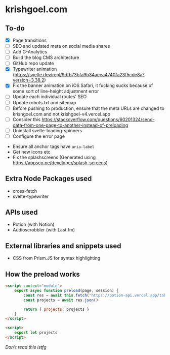 # krishgoel.com

## To-do
- [x] Page transitions
- [ ] SEO and updated meta on social media shares
- [ ] Add G-Analytics
- [ ] Build the blog CMS architecture
- [ ] GitHub repo update
- [x] Typewriter animation (https://svelte.dev/repl/9dfb73bfa9b34aeea4740fa23f5cde8a?version=3.38.2)
- [x] Fix the banner animation on iOS Safari, it fucking sucks because of some sort of line-height adjustment error
- [ ] Update each individual routes' SEO
- [ ] Update robots.txt and sitemap
- [ ] Before pushing to production, ensure that the meta URLs are changed to krishgoel.com and not krishgoel-v4.vercel.app 
- [ ] Consider this https://stackoverflow.com/questions/60201324/send-data-from-one-page-to-another-instead-of-preloading
- [ ] Uninstall svelte-loading-spinners
- [ ] Configure the error page
- Ensure all anchor tags have ```aria-label```
- Get new icons etc
- Fix the splashscreens (Generated using https://appsco.pe/developer/splash-screens)

## Extra Node Packages used
- cross-fetch
- svelte-typewriter

## APIs used
- Potion (with Notion)
- Audioscrobbler (with Last.fm)

## External libraries and snippets used
- CSS from Prism.JS for syntax highlighting

## How the preload works
```html
<script context="module">
    export async function preload(page, session) {
        const res = await this.fetch("https://potion-api.vercel.app/table?id=5856546a8a954678937de8e1d91d99d7")
        const projects = await res.json()

        return { projects: projects }
    }
</script>

<script>
    export let projects
</script>
```

_Don't read this istfg_
